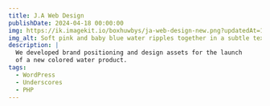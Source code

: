 ```yaml
---
title: J.A Web Design
publishDate: 2024-04-18 00:00:00
img: https://ik.imagekit.io/boxhuwbys/ja-web-design-new.png?updatedAt=1713475010580
img_alt: Soft pink and baby blue water ripples together in a subtle texture.
description: |
  We developed brand positioning and design assets for the launch
  of a new colored water product.
tags:
  - WordPress
  - Underscores
  - PHP
---
```

